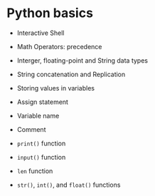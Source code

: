 # Python basics

* Interactive Shell

* Math Operators: precedence

* Interger, floating-point and String data types

* String concatenation and Replication

* Storing values in variables

* Assign statement

* Variable name

* Comment

* `print()` function

* `input()` function

* `len` function

* `str()`, `int()`, and `float()` functions

